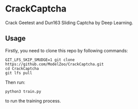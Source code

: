 # CrackCaptcha

Crack Geetest and Dun163 Sliding Captcha by Deep Learning.

## Usage

Firstly, you need to clone this repo by following commands:

```
GIT_LFS_SKIP_SMUDGE=1 git clone https://github.com/ModelZoo/CrackCaptcha.git
cd CrackCaptcha
git lfs pull
```

Then run:

```
python3 train.py
```

to run the training process.

